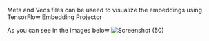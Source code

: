 Meta and Vecs files can be useed to  visualize the embeddings using TensorFlow Embedding Projector

As you can see in the images below
![Screenshot (50)](https://user-images.githubusercontent.com/63470280/84602134-c8802e00-aea2-11ea-8df9-ed999e386fc9.png)
